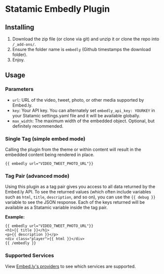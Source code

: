 Statamic Embedly Plugin
================================

## Installing
1. Download the zip file (or clone via git) and unzip it or clone the repo into `/_add-ons/`.
2. Ensure the folder name is `embedly` (Github timestamps the download folder).
3. Enjoy.

## Usage

### Parameters

- `url`: URL of the video, tweet, photo, or other media supported by Embed.ly.
- `key`: Your API key. You can alternately set `embedly_api_key: YOURKEY` in your Statamic settings.yaml file and it will be available globally.
- `max_width`: The maximum width of the embedded object. Optional, but definitely recommended.


### Single Tag (simple embed mode)

Calling the plugin from the theme or within content will result in the embedded content being rendered in place.

```
{{ embedly url="VIDEO_TWEET_PHOTO_URL"}}
```

### Tag Pair (advanced mode)

Using this plugin as a tag pair gives you access to all data returned by the Embed.ly API. To see the returned values (which often include variables such as `html`, `title`, `description`, and so on), you can use the `{{ debug }}` variable to see the JSON response. Each of the keys returned will be available as a Statamic variable inside the tag pair.

**Example:**

```
{{ embedly url="VIDEO_TWEET_PHOTO_URL"}}
<h1>{{ title }}</h1>
<p>{{ description }}</p>
<div class="player">{{ html }}</div>
{{ /embedly }}
```

### Supported Services
View [Embed.ly's providers](http://embed.ly/providers) to see which services are supported.